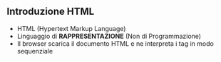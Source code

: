 ## Introduzione HTML

 - HTML (Hypertext Markup Language)
 - Linguaggio di __RAPPRESENTAZIONE__ (Non di Programmazione)
 - Il browser scarica il documento HTML e ne interpreta i tag in modo sequenziale


